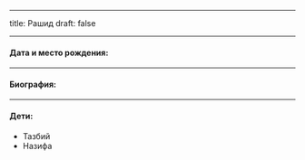 
---
title: Рашид
draft: false

---
#### Дата и место рождения:

---
#### Биография:


---
#### Дети:
- Тазбий
- Назифа